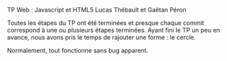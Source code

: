 TP Web : Javascript et HTML5
Lucas Thébault et Gaëtan Péron

Toutes les étapes du TP ont été terminées et presque chaque commit correspond à une ou plusieurs étapes terminées.
Ayant fini le TP un peu en avance, nous avons pris le temps de rajouter une forme : le cercle.

Normalement, tout fonctionne sans bug apparent.